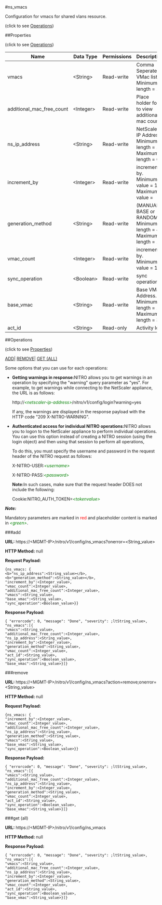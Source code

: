 #ns_vmacs



Configuration for vmacs for shared vlans resource.

<span>(click to see [Operations](#operations))</span>



##Properties 

<span>(click to see [Operations](#operations))</span>





<table><thead><tr><th>Name</th><th>Data Type</th><th>Permissions</th><th>Description</th></tr></thead><tbody><tr><td>vmacs</td><td>&lt;String></td><td>Read-write</td><td>Comma Seperated VMac list.<br>Minimum length = 1</td></tr><tr><td>additional_mac_free_count</td><td>&lt;Integer></td><td>Read-write</td><td>Place holder for to view additional mac count.</td></tr><tr><td>ns_ip_address</td><td>&lt;String></td><td>Read-write</td><td>NetScaler IP Address.<br>Minimum length = 1<br>Maximum length = 64</td></tr><tr><td>increment_by</td><td>&lt;Integer></td><td>Read-write</td><td>increment by.<br>Minimum value = 1<br>Maximum value =</td></tr><tr><td>generation_method</td><td>&lt;String></td><td>Read-write</td><td>(MANUAL, BASE or RANDOM).<br>Minimum length = 4<br>Maximum length = 16</td></tr><tr><td>vmac_count</td><td>&lt;Integer></td><td>Read-write</td><td>increment by.<br>Minimum value = 1</td></tr><tr><td>sync_operation</td><td>&lt;Boolean></td><td>Read-write</td><td>sync operation.</td></tr><tr><td>base_vmac</td><td>&lt;String></td><td>Read-write</td><td>Base VMac Address.<br>Minimum length = 1<br>Maximum length = 32</td></tr><tr><td>act_id</td><td>&lt;String></td><td>Read-only</td><td>Activity Id.</td></tr></tbody></table>

##Operations 

<span>(click to see [Properties](#properties))</span>





[ADD](#add)| [REMOVE](#r)| [GET (ALL)](#get-all)





Some options that you can use for each operations:

<ul><li><p><b>Getting warnings in response:</b>NITRO allows you to get warnings in an operation by specifying the "warning" query parameter as "yes". For example, to get warnings while connecting to the NetScaler appliance, the URL is as follows:</p><p>http://<span style="color:green;font-style:italic;">&lt;netscaler-ip-address&gt;</span>/nitro/v1/config/login?warning=yes</p><p>If any, the warnings are displayed in the response payload with the HTTP code "209 X-NITRO-WARNING".</p></li><li><p><b>Authenticated access for individual NITRO operations:</b>NITRO allows you to logon to the NetScaler appliance to perform individual operations. You can use this option instead of creating a NITRO session (using the login object) and then using that session to perform all operations,</p><p>To do this, you must specify the username and password in the request header of the NITRO request as follows:</p><p>X-NITRO-USER:<span style="color:green;font-style:italic;">&lt;username&gt;</span></p><p>X-NITRO-PASS:<span style="color:green;font-style:italic;">&lt;password&gt;</span></p><p><b>Note:</b>In such cases, make sure that the request header DOES not include the following:</p><p>Cookie:NITRO_AUTH_TOKEN=<span style="color:green;font-style:italic;">&lt;tokenvalue&gt;</span></p></li></ul>







***Note:*** 

Mandatory parameters are marked in <span style="color:#FF0000;">red</span> and placeholder content is marked in <span style="color:green;font-style:italic">&lt;green&gt;</span>.



###add







<b>URL: </b>https://&lt;MGMT-IP&gt;/nitro/v1/config/ns_vmacs?onerror=&lt;String_value&gt;

<b>HTTP Method: </b>null

<b>Request Payload: </b>
```
{ns_vmacs: {
<b>"ns_ip_address":<String_value></b>,
<b>"generation_method":<String_value></b>,
"increment_by":<Integer_value>,
"vmac_count":<Integer_value>,
"additional_mac_free_count":<Integer_value>,
"vmacs":<String_value>,
"base_vmac":<String_value>,
"sync_operation":<Boolean_value>}}
```

<b>Response Payload: </b>
```
{ "errorcode": 0, "message": "Done", "severity": ;ltString_value>, "ns_vmacs":[{
"vmacs":<String_value>,
"additional_mac_free_count":<Integer_value>,
"ns_ip_address":<String_value>,
"increment_by":<Integer_value>,
"generation_method":<String_value>,
"vmac_count":<Integer_value>,
"act_id":<String_value>,
"sync_operation":<Boolean_value>,
"base_vmac":<String_value>}]}
```







###remove







<b>URL: </b>https://&lt;MGMT-IP&gt;/nitro/v1/config/ns_vmacs?action=remove;onerror=&lt;String_value&gt;

<b>HTTP Method: </b>null

<b>Request Payload: </b>
```
{ns_vmacs: {
"increment_by":<Integer_value>,
"vmac_count":<Integer_value>,
"additional_mac_free_count":<Integer_value>,
"ns_ip_address":<String_value>,
"generation_method":<String_value>,
"vmacs":<String_value>,
"base_vmac":<String_value>,
"sync_operation":<Boolean_value>}}
```

<b>Response Payload: </b>
```
{ "errorcode": 0, "message": "Done", "severity": ;ltString_value>, "ns_vmacs":[{
"vmacs":<String_value>,
"additional_mac_free_count":<Integer_value>,
"ns_ip_address":<String_value>,
"increment_by":<Integer_value>,
"generation_method":<String_value>,
"vmac_count":<Integer_value>,
"act_id":<String_value>,
"sync_operation":<Boolean_value>,
"base_vmac":<String_value>}]}
```







###get (all)







<b>URL: </b>https://&lt;MGMT-IP&gt;/nitro/v1/config/ns_vmacs

<b>HTTP Method: </b>null

<b>Response Payload: </b>
```
{ "errorcode": 0, "message": "Done", "severity": ;ltString_value>, "ns_vmacs":[{
"vmacs":<String_value>,
"additional_mac_free_count":<Integer_value>,
"ns_ip_address":<String_value>,
"increment_by":<Integer_value>,
"generation_method":<String_value>,
"vmac_count":<Integer_value>,
"act_id":<String_value>,
"sync_operation":<Boolean_value>,
"base_vmac":<String_value>}]}
```







